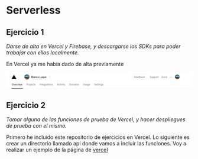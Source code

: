 # Serverless

## Ejercicio 1

*Darse de alta en Vercel y Firebase, y descargarse los SDKs para poder trabajar con ellos localmente.*

En Vercel ya me había dado de alta previamente

![vercel](img/vercel.png)


## Ejercicio 2

*Tomar alguna de las funciones de prueba de Vercel, y hacer despliegues de prueba con el mismo.*

Primero he incluido este repositorio de ejercicios en Vercel. Lo siguiente es crear un directorio llamado api donde vamos a incluir las funciones.
Voy a realizar un ejemplo de la página de [vercel](https://vercel.com/docs/serverless-functions/introduction)
